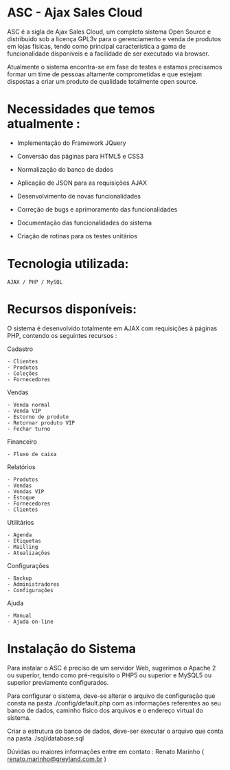 ASC - Ajax Sales Cloud
======================

ASC é a sigla de Ajax Sales Cloud, um completo sistema Open Source e distribuido sob a licença GPL3v para o gerenciamento e venda de produtos em lojas fisicas, tendo como principal caracteristica a gama de funcionalidade disponíveis e a facilidade de ser executado via browser.

Atualmente o sistema encontra-se em fase de testes e estamos precisamos formar um time de pessoas altamente comprometidas e que estejam dispostas a criar um produto de qualidade totalmente open source.



Necessidades que temos atualmente :
===================================

- Implementação do Framework JQuery

- Conversão das páginas para HTML5 e CSS3

- Normalização do banco de dados

- Aplicação de JSON para as requisições AJAX

- Desenvolvimento de novas funcionalidades

- Correção de bugs e aprimoramento das funcionalidades

- Documentação das funcionalidades do sistema

- Criação de rotinas para os testes unitários



Tecnologia utilizada:
===================== 

	AJAX / PHP / MySQL
	
	
	
Recursos disponíveis: 
=====================
	
O sistema é desenvolvido totalmente em AJAX com requisições à páginas PHP, contendo os seguintes recursos :


Cadastro

	- Clientes
	- Produtos
	- Coleções
	- Fornecedores
	
Vendas

	- Venda normal
	- Venda VIP 
	- Estorno de produto
	- Retornar produto VIP
	- Fechar turno
	
Financeiro

	- Fluxo de caixa
	
Relatórios

	- Produtos 
	- Vendas
	- Vendas VIP
	- Estoque
	- Fornecedores
	- Clientes
	
Utilitários

	- Agenda
	- Etiquetas
	- Mailling
	- Atualizações
	
Configurações

	- Backup
	- Administradores
	- Configurações
	
Ajuda

	- Manual
	- Ajuda on-line
	
	

Instalação do Sistema
=====================

Para instalar o ASC é preciso de um servidor Web, sugerimos o Apache 2 ou superior, tendo como pré-requisito o PHP5 ou superior e MySQL5 ou superior previamente configurados.

Para configurar o sistema, deve-se alterar o arquivo de configuração que consta na pasta ./config/default.php com as informações referentes ao seu banco de dados, caminho fisico dos arquivos e o endereço virtual do sistema.

Criar a estrutura do banco de dados, deve-ser executar o arquivo que conta na pasta ./sql/database.sql



Dúvidas ou maiores informações entre em contato : Renato Marinho ( renato.marinho@greyland.com.br )






	
	